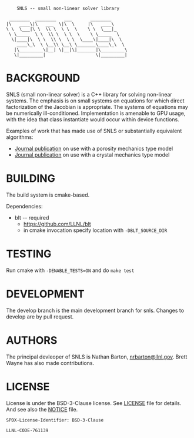 		SNLS -- small non-linear solver library

	 ________  ________   ___       ________      
	|\   ____\|\   ___  \|\  \     |\   ____\     
	\ \  \___|\ \  \\ \  \ \  \    \ \  \___|_    
	 \ \_____  \ \  \\ \  \ \  \    \ \_____  \   
	  \|____|\  \ \  \\ \  \ \  \____\|____|\  \  
	    ____\_\  \ \__\\ \__\ \_______\____\_\  \ 
	   |\_________\|__| \|__|\|_______|\_________\
	   \|_________|                   \|_________|
	                                              

BACKGROUND
======

SNLS (small non-linear solver) is a C++ library for solving non-linear systems. The emphasis is on small systems on equations for which direct factorization of the Jacobian is appropriate. The systems of equations may be numerically ill-conditioned. Implementation is amenable to GPU usage, with the idea that class instantiate would occur within device functions.

Examples of work that has made use of SNLS or substantially equivalent algorithms:
  * [Journal publication](http://dx.doi.org/10.1063/1.4971654) on use with a porosity mechanics type model
  * [Journal publication](http://dx.doi.org/10.1088/0965-0393/17/3/035003) on use with a crystal mechanics type model

BUILDING
======

The build system is cmake-based.

Dependencies:
* blt -- required
  - https://github.com/LLNL/blt
  - in cmake invocation specify location with `-DBLT_SOURCE_DIR`

TESTING
======

Run cmake with `-DENABLE_TESTS=ON` and do `make test`

DEVELOPMENT
======

The develop branch is the main development branch for snls. Changes to develop are by pull request.

AUTHORS
======

The principal devleoper of SNLS is Nathan Barton, nrbarton@llnl.gov. Brett Wayne has also made contributions. 

LICENSE
======

License is under the BSD-3-Clause license. See [LICENSE](LICENSE) file for details. And see also the [NOTICE](NOTICE) file. 

`SPDX-License-Identifier: BSD-3-Clause`

``LLNL-CODE-761139``
